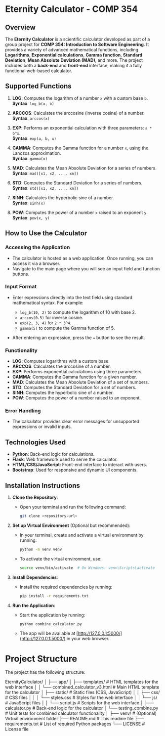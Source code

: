 # Eternity Calculator - COMP 354

## Overview

The **Eternity Calculator** is a scientific calculator developed as part of a group project for **COMP 354: Introduction to Software Engineering**. It provides a variety of advanced mathematical functions, including **Logarithms**, **Exponential calculations**, **Gamma function**, **Standard Deviation**, **Mean Absolute Deviation (MAD)**, and more. The project includes both a **back-end** and **front-end** interface, making it a fully functional web-based calculator.

## Supported Functions

1. **LOG**: Computes the logarithm of a number `x` with a custom base `b`.  
   **Syntax**: `log_b(x, b)`

2. **ARCCOS**: Calculates the arccosine (inverse cosine) of a number.  
   **Syntax**: `arccos(x)`

3. **EXP**: Performs an exponential calculation with three parameters: `a * b^x`.  
   **Syntax**: `exp(a, b, x)`

4. **GAMMA**: Computes the Gamma function for a number `x`, using the Lanczos approximation.  
   **Syntax**: `gamma(x)`

5. **MAD**: Calculates the Mean Absolute Deviation for a series of numbers.  
   **Syntax**: `mad([x1, x2, ..., xn])`

6. **STD**: Computes the Standard Deviation for a series of numbers.  
   **Syntax**: `std([x1, x2, ..., xn])`

7. **SINH**: Calculates the hyperbolic sine of a number.  
   **Syntax**: `sinh(x)`

8. **POW**: Computes the power of a number `x` raised to an exponent `y`.  
   **Syntax**: `pow(x, y)`

## How to Use the Calculator

### Accessing the Application

- The calculator is hosted as a web application. Once running, you can access it via a browser. 
- Navigate to the main page where you will see an input field and function buttons.

### Input Format

- Enter expressions directly into the text field using standard mathematical syntax. For example:
  - `log_b(10, 2)` to compute the logarithm of 10 with base 2.  
  - `arccos(0.5)` for inverse cosine.  
  - `exp(2, 3, 4)` for `2 * 3^4`.  
  - `gamma(5)` to compute the Gamma function of 5.

- After entering an expression, press the `=` button to see the result.

### Functionality

- **LOG**: Computes logarithms with a custom base.
- **ARCCOS**: Calculates the arccosine of a number.
- **EXP**: Performs exponential calculations using three parameters.
- **GAMMA**: Computes the Gamma function for a given number.
- **MAD**: Calculates the Mean Absolute Deviation of a set of numbers.
- **STD**: Computes the Standard Deviation for a set of numbers.
- **SINH**: Computes the hyperbolic sine of a number.
- **POW**: Computes the power of a number raised to an exponent.

### Error Handling

- The calculator provides clear error messages for unsupported expressions or invalid inputs.

## Technologies Used

- **Python**: Back-end logic for calculations.
- **Flask**: Web framework used to serve the calculator.
- **HTML/CSS/JavaScript**: Front-end interface to interact with users.
- **Bootstrap**: Used for responsive and dynamic UI components.

## Installation Instructions

1. **Clone the Repository**:
   - Open your terminal and run the following command:
     ```bash
     git clone <repository-url>
     ```

2. **Set up Virtual Environment** (Optional but recommended):
   - In your terminal, create and activate a virtual environment by running:
     ```bash
     python -m venv venv
     ```
   - To activate the virtual environment, use:
     ```bash
     source venv/bin/activate  # On Windows: venv\Scripts\activate
     ```

3. **Install Dependencies**:
   - Install the required dependencies by running:
     ```bash
     pip install -r requirements.txt
     ```

4. **Run the Application**:
   - Start the application by running:
     ```bash
     python combine_calculator.py
     ```

   - The app will be available at [http://127.0.0.1:5000/](http://127.0.0.1:5000/) in your web browser.

# Project Structure

The project has the following structure:

EternityCalculator/
│
├── app/
│   ├── templates/             # HTML templates for the web interface
│   │   └── combined_calculator_v3.html  # Main HTML template for the calculator
│   ├── static/                # Static files (CSS, JavaScript)
│   │   ├── css/               # CSS files
│   │   │   └── styles.css     # Styles for the web interface
│   │   └── js/                # JavaScript files
│   │       └── script.js      # Scripts for the web interface
│   ├── calculator.py          # Back-end logic for the calculator
│   └── testing_combine.py     # Unit tests for combined calculator functionality
│
├── venv/                      # (Optional) Virtual environment folder
├── README.md                  # This readme file
├── requirements.txt           # List of required Python packages
└── LICENSE                    # License file

